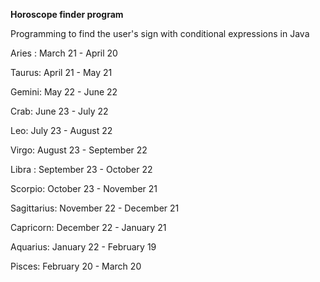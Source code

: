 **Horoscope finder program**

Programming to find the user's sign with conditional expressions in Java

Aries : March 21 - April 20

Taurus: April 21 - May 21

Gemini: May 22 - June 22

Crab: June 23 - July 22

Leo: July 23 - August 22

Virgo: August 23 - September 22

Libra : September 23 - October 22

Scorpio: October 23 - November 21

Sagittarius: November 22 - December 21

Capricorn: December 22 - January 21

Aquarius: January 22 - February 19

Pisces: February 20 - March 20
